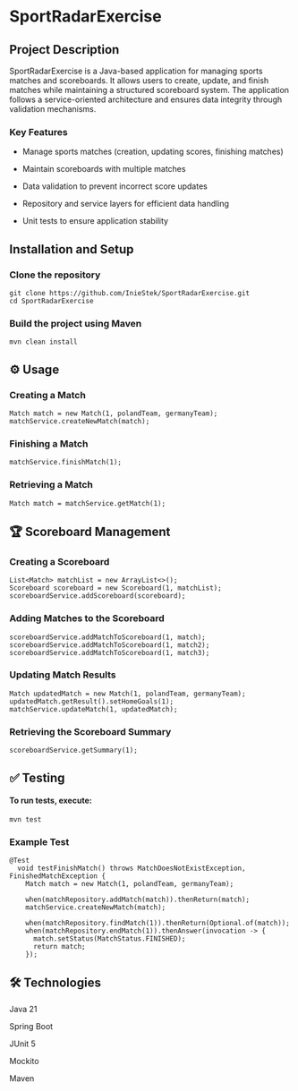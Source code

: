 # SportRadarExercise

## **Project Description**

SportRadarExercise is a Java-based application for managing sports matches and scoreboards. It allows users to create, update, and finish matches while maintaining a structured scoreboard system. The application follows a service-oriented architecture and ensures data integrity through validation mechanisms.

### Key Features

* Manage sports matches (creation, updating scores, finishing matches)

* Maintain scoreboards with multiple matches

* Data validation to prevent incorrect score updates

* Repository and service layers for efficient data handling

* Unit tests to ensure application stability
## **Installation and Setup**

### Clone the repository

```
git clone https://github.com/InieStek/SportRadarExercise.git
cd SportRadarExercise
```

### Build the project using Maven

``mvn clean install``

## ⚙️ Usage

### Creating a Match

```
Match match = new Match(1, polandTeam, germanyTeam);
matchService.createNewMatch(match);
```

### Finishing a Match

```
matchService.finishMatch(1);
```

### Retrieving a Match
```
Match match = matchService.getMatch(1);
```

## 🏆 Scoreboard Management

### Creating a Scoreboard
```
List<Match> matchList = new ArrayList<>();
Scoreboard scoreboard = new Scoreboard(1, matchList);
scoreboardService.addScoreboard(scoreboard);
```

### Adding Matches to the Scoreboard
```
scoreboardService.addMatchToScoreboard(1, match);
scoreboardService.addMatchToScoreboard(1, match2);
scoreboardService.addMatchToScoreboard(1, match3);
```
### Updating Match Results
```
Match updatedMatch = new Match(1, polandTeam, germanyTeam);
updatedMatch.getResult().setHomeGoals(1);
matchService.updateMatch(1, updatedMatch);
```
### Retrieving the Scoreboard Summary
```
scoreboardService.getSummary(1);
```


## ✅ Testing

#### To run tests, execute:

``
mvn test
``

### Example Test
```
@Test
  void testFinishMatch() throws MatchDoesNotExistException, FinishedMatchException {
    Match match = new Match(1, polandTeam, germanyTeam);

    when(matchRepository.addMatch(match)).thenReturn(match);
    matchService.createNewMatch(match);

    when(matchRepository.findMatch(1)).thenReturn(Optional.of(match));
    when(matchRepository.endMatch(1)).thenAnswer(invocation -> {
      match.setStatus(MatchStatus.FINISHED);
      return match;
    });
```

## 🛠 Technologies

Java 21

Spring Boot

JUnit 5

Mockito

Maven